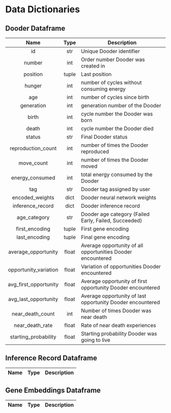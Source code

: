 # Data Dictionaries

## Dooder Dataframe

|         Name          | Type  | Description                                                 |
| :-------------------: | :---: | ----------------------------------------------------------- |
|          id           |  str  | Unique Dooder identifier                                    |
|        number         |  int  | Order number Dooder was created in                          |
|       position        | tuple | Last position                                               |
|        hunger         |  int  | number of cycles without consuming energy                   |
|          age          |  int  | number of cycles since birth                                |
|      generation       |  int  | generation number of the Dooder                             |
|         birth         |  int  | cycle number the Dooder was born                            |
|         death         |  int  | cycle number the Dooder died                                |
|        status         |  str  | Final Dooder status                                         |
|  reproduction_count   |  int  | number of times the Dooder reproduced                       |
|      move_count       |  int  | number of times the Dooder moved                            |
|    energy_consumed    |  int  | total energy consumed by the Dooder                         |
|          tag          |  str  | Dooder tag assigned by user                                 |
|    encoded_weights    | dict  | Dooder neural network weights                               |
|   inference_record    | dict  | Dooder inference record                                     |
|     age_category      |  str  | Dooder age category (Failed Early, Failed, Succeeded)       |
|    first_encoding     | tuple | First gene encoding                                         |
|     last_encoding     | tuple | Final gene encoding                                         |
|  average_opportunity  | float | Average opportunity of all opportunities Dooder encountered |
| opportunity_variation | float | Variation of opportunities Dooder encountered               |
| avg_first_opportunity | float | Average opportunity of first opportunity Dooder encountered |
| avg_last_opportunity  | float | Average opportunity of last opportunity Dooder encountered  |
|   near_death_count    |  int  | Number of times Dooder was near death                       |
|    near_death_rate    | float | Rate of near death experiences                              |
| starting_probability  | float | Starting probability Dooder was going to live               |


## Inference Record Dataframe

|         Name          | Type  | Description                                                 |
| :-------------------: | :---: | ----------------------------------------------------------- |


## Gene Embeddings Dataframe

|         Name          | Type  | Description                                                 |
| :-------------------: | :---: | ----------------------------------------------------------- |
